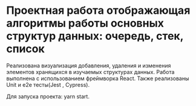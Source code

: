 # Проектная работа отображающая алгоритмы работы основных структур данных: очередь, стек, список

Реализована визуализация добавления, удаления и изменения элементов хранящихся в изучаемых структурах данных. Работа выполнена с использованием фреймворка React. Также реализованы Unit и е2е тесты(Jest , Cypress).

Для запуска проекта: yarn start.